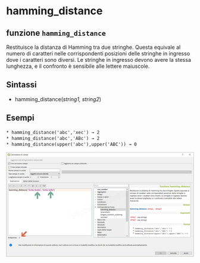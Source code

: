 # hamming\_distance

## funzione `hamming_distance`

Restituisce la distanza di Hamming tra due stringhe. Questa equivale al numero di caratteri nelle corrispondenti posizioni delle stringhe in ingresso dove i caratteri sono diversi. Le stringhe in ingresso devono avere la stessa lunghezza, e il confronto è sensibile alle lettere maiuscole.

## Sintassi

* hamming\_distance\(_string1, string2_\)

## Esempi

```text
* hamming_distance('abc','xec') → 2
* hamming_distance('abc','ABc') → 2
* hamming_distance(upper('abc'),upper('ABC')) → 0
```

![](../../../.gitbook/assets/hamming_distance1.png)

